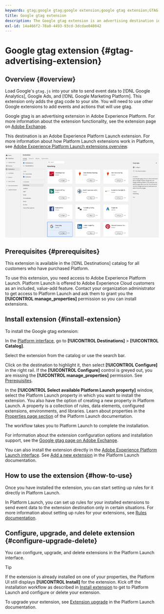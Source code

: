 ```yaml
---
keywords: gtag;google gtag;google extension;google gtag extension;GTAG
title: Google gtag extension
description: The Google gtag extension is an advertising destination in Adobe Experience Platform. For more information about the extension functionality, see the extension page on Adobe Exchange.
exl-id: 14a466f2-78a0-4493-93cd-3dcdae048042
---
```

# Google gtag extension {#gtag-advertising-extension}

## Overview {#overview}

Load Google's `gtag.js` into your site to send event data to [!DNL Google Analytics], Google Ads, and [!DNL Google Marketing Platform]. This extension only adds the gtag code to your site. You will need to use other Google extensions to add events and actions that will use gtag.

Google gtag is an advertising extension in Adobe Experience Platform. For more information about the extension functionality, see the extension page on [Adobe Exchange](https://exchange.adobe.com/experiencecloud.details.102805.google-gtag.html).

This destination is an Adobe Experience Platform Launch extension. For more information about how Platform Launch extensions work in Platform, see [Adobe Experience Platform Launch extensions overview](../launch-extensions/overview.md).

![Google gtag extension](../../assets/catalog/advertising/gtag-advertising/catalog.png)

## Prerequisites {#prerequisites}

This extension is available in the [!DNL Destinations] catalog for all customers who have purchased Platform.

To use this extension, you need access to Adobe Experience Platform Launch. Platform Launch is offered to Adobe Experience Cloud customers as an included, value-add feature. Contact your organization administrator to get access to Platform Launch and ask them to grant you the **[!UICONTROL manage_properties]** permission so you can install extensions.

## Install extension {#install-extension}

To install the Google gtag extension:

In the [Platform interface](http://platform.adobe.com/), go to **[!UICONTROL Destinations]** > **[!UICONTROL Catalog]**.

Select the extension from the catalog or use the search bar.

Click on the destination to highlight it, then select **[!UICONTROL Configure]** in the right rail. If the **[!UICONTROL Configure]** control is greyed out, you are missing the **[!UICONTROL manage_properties]** permission. See [Prerequisites](#prerequisites).

In the **[!UICONTROL Select available Platform Launch property]** window, select the Platform Launch property in which you want to install the extension. You also have the option of creating a new property in Platform Launch. A property is a collection of rules, data elements, configured extensions, environments, and libraries. Learn about properties in the [Properties page section](https://experienceleague.adobe.com/docs/launch/using/reference/admin/companies-and-properties.html#properties-page) of the Platform Launch documentation.

The workflow takes you to Platform Launch to complete the installation. 

For information about the extension configuration options and installation support, see the [Google gtag page on Adobe Exchange](https://exchange.adobe.com/experiencecloud.details.102805.google-gtag.html).

You can also install the extension directly in the [Adobe Experience Platform Launch interface](https://launch.adobe.com/). See [Add a new extension](https://experienceleague.adobe.com/docs/launch/using/reference/manage-resources/extensions/overview.html?lang=en#add-a-new-extension) in the Platform Launch documentation.

## How to use the extension {#how-to-use}

Once you have installed the extension, you can start setting up rules for it directly in Platform Launch.

In Platform Launch, you can set up rules for your installed extensions to send event data to the extension destination only in certain situations. For more information about setting up rules for your extensions, see [Rules documentation](https://experienceleague.adobe.com/docs/launch/using/reference/manage-resources/rules.html).

## Configure, upgrade, and delete extension {#configure-upgrade-delete}

You can configure, upgrade, and delete extensions in the Platform Launch interface.

>[!TIP]
>
>If the extension is already installed on one of your properties, the Platform UI still displays **[!UICONTROL Install]** for the extension. Kick off the installation workflow as described in [Install extension](#install-extension) to get to Platform Launch and configure or delete your extension.

To upgrade your extension, see [Extension upgrade](https://experienceleague.adobe.com/docs/launch/using/reference/manage-resources/extensions/extension-upgrade.html) in the Platform Launch documentation.
